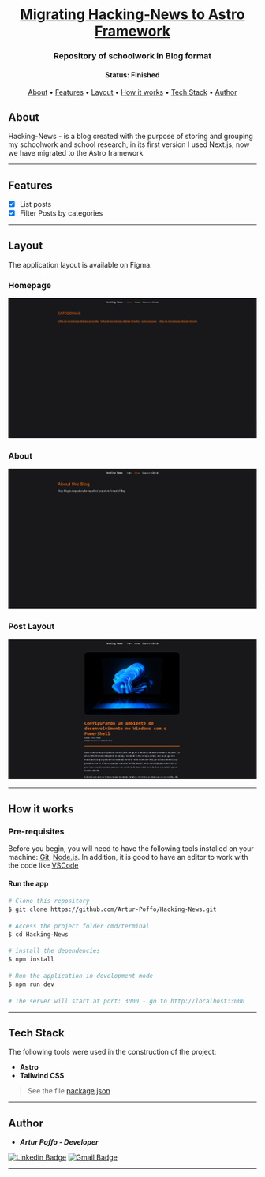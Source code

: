 <h1 align="center">
  <a href="#">Migrating Hacking-News to Astro Framework</a>
</h1>

<h3 align="center">
  Repository of schoolwork in Blog format
</h3>

<h4 align="center"> 
	 Status: Finished
</h4>

<p align="center">
 <a href="#about">About</a> •
 <a href="#features">Features</a> •
 <a href="#layout">Layout</a> • 
 <a href="#how-it-works">How it works</a> • 
 <a href="#tech-stack">Tech Stack</a> • 
 <a href="#author">Author</a>
</p>


## About

Hacking-News - is a blog created with the purpose of storing and grouping my schoolwork and school research, in its first version I used Next.js, now we have migrated to the Astro framework

---

## Features

- [x] List posts
- [x] Filter Posts by categories

---

## Layout

The application layout is available on Figma:

### Homepage
<img src="https://github.com/Artur-Poffo/Hacking-News/blob/main/public/README/Home.png?raw=true" alt="Print of Homepage" />

### About
<img src="https://github.com/Artur-Poffo/Hacking-News/blob/main/public/README/About.png?raw=true" alt="Print of About Page" />

### Post Layout
<img src="https://github.com/Artur-Poffo/Hacking-News/blob/main/public/README/Post.png?raw=true" alt="Print of Post Page" />

---

## How it works

### Pre-requisites

Before you begin, you will need to have the following tools installed on your machine:
[Git](https://git-scm.com), [Node.js](https://nodejs.org/en/).
In addition, it is good to have an editor to work with the code like [VSCode](https://code.visualstudio.com/)

#### Run the app

```bash
# Clone this repository
$ git clone https://github.com/Artur-Poffo/Hacking-News.git

# Access the project folder cmd/terminal
$ cd Hacking-News

# install the dependencies
$ npm install

# Run the application in development mode
$ npm run dev

# The server will start at port: 3000 - go to http://localhost:3000
```

---

## Tech Stack

The following tools were used in the construction of the project:

- **Astro**
- **Tailwind CSS**

> See the file  [package.json](https://github.com/Artur-Poffo/Hacking-News/blob/main/package.json)

---

## Author

- _**Artur Poffo - Developer**_

[![Linkedin Badge](https://img.shields.io/badge/-Artur-blue?style=flat-square&logo=Linkedin&logoColor=white&link=https://www.linkedin.com/in/arturpoffo/)](https://www.linkedin.com/in/arturpoffo/)
[![Gmail Badge](https://img.shields.io/badge/-arturpoffop@gmail.com-c14438?style=flat-square&logo=Gmail&logoColor=white&link=mailto:tgmarinho@gmail.com)](mailto:arturpoffop@gmail.com)

---

